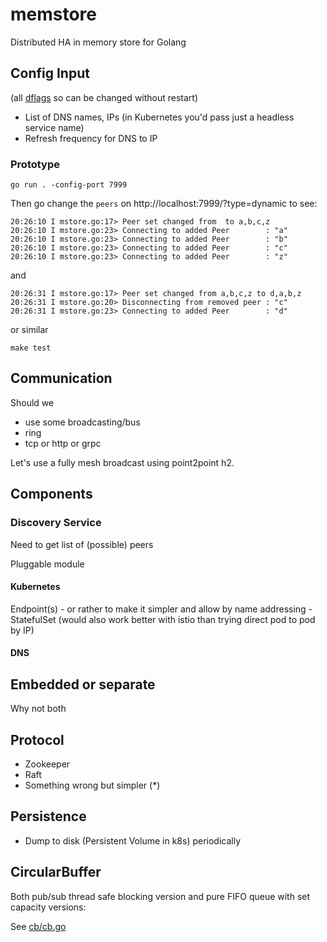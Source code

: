 # memstore
Distributed HA in memory store for Golang

## Config Input
(all [dflags](https://github.com/fortio/dflag#fortio-dynamic-flags) so can be changed without restart)

- List of DNS names, IPs (in Kubernetes you'd pass just a headless service name)
- Refresh frequency for DNS to IP

### Prototype
```
go run . -config-port 7999
```

Then go change the `peers` on http://localhost:7999/?type=dynamic to see:
```
20:26:10 I mstore.go:17> Peer set changed from  to a,b,c,z
20:26:10 I mstore.go:23> Connecting to added Peer        : "a"
20:26:10 I mstore.go:23> Connecting to added Peer        : "b"
20:26:10 I mstore.go:23> Connecting to added Peer        : "c"
20:26:10 I mstore.go:23> Connecting to added Peer        : "z"
```
and
```
20:26:31 I mstore.go:17> Peer set changed from a,b,c,z to d,a,b,z
20:26:31 I mstore.go:20> Disconnecting from removed peer : "c"
20:26:31 I mstore.go:23> Connecting to added Peer        : "d"
```

or similar
```
make test
```

## Communication

Should we
- use some broadcasting/bus
- ring
- tcp or http or grpc

Let's use a fully mesh broadcast using point2point h2.

## Components

### Discovery Service

Need to get list of (possible) peers

Pluggable module

#### Kubernetes

Endpoint(s) - or rather to make it simpler and allow by name addressing - StatefulSet (would also work better with istio than trying direct pod to pod by IP)

#### DNS



###

## Embedded or separate

Why not both

## Protocol

- Zookeeper
- Raft
- Something wrong but simpler (*)

## Persistence

- Dump to disk (Persistent Volume in k8s) periodically

## CircularBuffer

Both pub/sub thread safe blocking version and pure FIFO queue with set capacity versions:

See [cb/cb.go](cb/cb.go)

